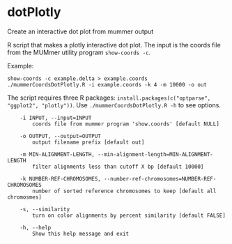 # dotPlotly
Create an interactive dot plot from mummer output

R script that makes a plotly interactive dot plot. The input is the coords file from the MUMmer utility program `show-coords -c`.

Example:
```
show-coords -c example.delta > example.coords
./mummerCoordsDotPlotly.R -i example.coords -k 4 -m 10000 -o out
```

The script requires three R packages: `install.packages(c("optparse", "ggplot2", "plotly"))`. 
Use `./mummerCoordsDotPlotly.R -h` to see options.

```
	-i INPUT, --input=INPUT
		coords file from mummer program 'show.coords' [default NULL]

	-o OUTPUT, --output=OUTPUT
		output filename prefix [default out]

	-m MIN-ALIGNMENT-LENGTH, --min-alignment-length=MIN-ALIGNMENT-LENGTH
		filter alignments less than cutoff X bp [default 10000]

	-k NUMBER-REF-CHROMOSOMES, --number-ref-chromosomes=NUMBER-REF-CHROMOSOMES
		number of sorted reference chromosomes to keep [default all chromosmes]

	-s, --similarity
		turn on color alignments by percent similarity [default FALSE]

	-h, --help
		Show this help message and exit
```